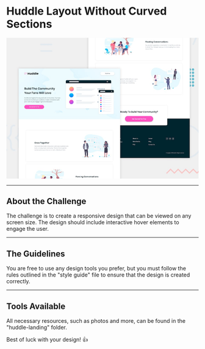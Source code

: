 # Huddle Layout Without Curved Sections

![Image not available](https://github.com/Am00rcode/huddle-Website/blob/main/Template-1/huddle-landing-page-with-alternating-feature-blocks-master/design/desktop-preview.jpg?raw=true)

- - -

## About the Challenge

The challenge is to create a responsive design that can be viewed on any screen size. The design should include interactive hover elements to engage the user.

___

## The Guidelines

You are free to use any design tools you prefer, but you must follow the rules outlined in the "style guide" file to ensure that the design is created correctly.

- - -

## Tools Available

All necessary resources, such as photos and more, can be found in the "huddle-landing" folder.

Best of luck with your design! 👍
